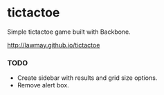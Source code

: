 tictactoe
=========
Simple tictactoe game built with Backbone.

http://lawmay.github.io/tictactoe


### TODO
* Create sidebar with results and grid size options.
* Remove alert box.
